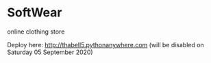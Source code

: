 # SoftWear

online clothing store

Deploy here: http://thabell5.pythonanywhere.com (will be disabled on Saturday 05 September 2020)
